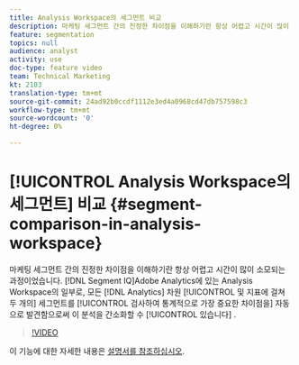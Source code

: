```yaml
---
title: Analysis Workspace의 세그먼트 비교
description: 마케팅 세그먼트 간의 진정한 차이점을 이해하기란 항상 어렵고 시간이 많이 소모되는 과정이었습니다. Adobe Analytics에 있는 Analysis Workspace의 일부인 세그먼트 IQ는 모든 차원과 지표에 있는 두 개의 Analytics 세그먼트를 검사하여 통계적으로 가장 중요한 차이점을 자동으로 발견함으로써 이 분석을 간소화합니다.
feature: segmentation
topics: null
audience: analyst
activity: use
doc-type: feature video
team: Technical Marketing
kt: 2103
translation-type: tm+mt
source-git-commit: 24ad92b0ccdf1112e3ed4a0968cd47db757598c3
workflow-type: tm+mt
source-wordcount: '0'
ht-degree: 0%

---
```



# [!UICONTROL Analysis Workspace의 세그먼트] 비교 {#segment-comparison-in-analysis-workspace}

마케팅 세그먼트 간의 진정한 차이점을 이해하기란 항상 어렵고 시간이 많이 소모되는 과정이었습니다. [!DNL Segment IQ]Adobe Analytics에 있는 Analysis Workspace의 일부로, 모든 [!DNL Analytics] 차원 [!UICONTROL 및 지표에 걸쳐 두 개의] 세그먼트를 [!UICONTROL 검사하여 통계적으로 가장 중요한 차이점을] 자동으로 발견함으로써 이 분석을 간소화할 수 [!UICONTROL 있습니다] .

>[!VIDEO](https://video.tv.adobe.com/v/23976/?quality=12)

이 기능에 대한 자세한 내용은 [설명서를 참조하십시오](https://marketing.adobe.com/resources/help/ko_KR/analytics/analysis-workspace/segment-comparison.html).
